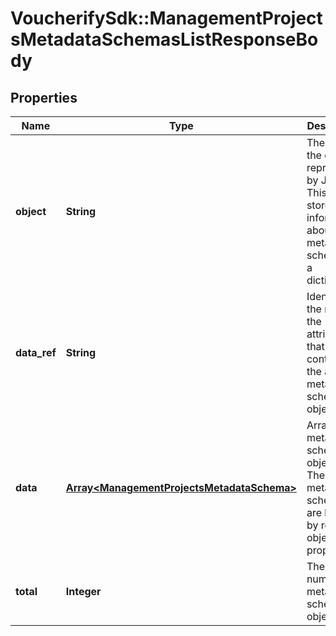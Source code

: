 # VoucherifySdk::ManagementProjectsMetadataSchemasListResponseBody

## Properties

| Name | Type | Description | Notes |
| ---- | ---- | ----------- | ----- |
| **object** | **String** | The type of the object represented by JSON. This object stores information about the metadata schemas in a dictionary. | [optional][default to &#39;list&#39;] |
| **data_ref** | **String** | Identifies the name of the attribute that contains the array of metadata schema objects. | [optional][default to &#39;data&#39;] |
| **data** | [**Array&lt;ManagementProjectsMetadataSchema&gt;**](ManagementProjectsMetadataSchema.md) | Array of metadata schema objects. The metadata schemas are listed by related object properties. | [optional] |
| **total** | **Integer** | The total number of metadata schema objects. | [optional] |

